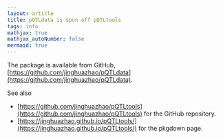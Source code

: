 ```yaml
---
layout: article
title: pQTLdata is spun off pQTLtools
tags: info
mathjax: true
mathjax_autoNumber: false
mermaid: true
---
```


The package is available from GitHub, [https://github.com/jinghuazhao/pQTLdata](https://github.com/jinghuazhao/pQTLdata).

<!--more-->

See also 

* [https://github.com/jinghuazhao/pQTLtools](https://github.com/jinghuazhao/pQTLtools) for the GitHub repository.
* [https://jinghuazhao.github.io/pQTLtools/](https://jinghuazhao.github.io/pQTLtools/) for the pkgdown page.
